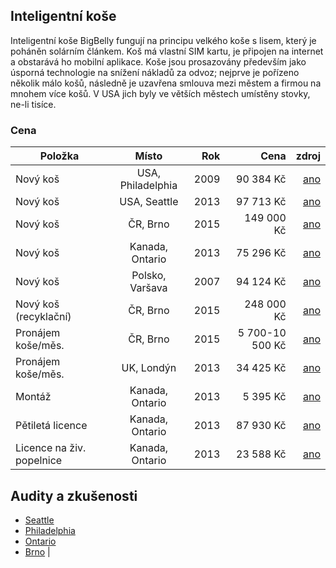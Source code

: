 ## Inteligentní koše

Inteligentní koše BigBelly fungují na principu velkého koše s lisem, který je poháněn solárním článkem. Koš má vlastní SIM kartu, je připojen na internet a obstarává ho mobilní aplikace. Koše jsou prosazovány především jako úsporná technologie na snížení nákladů za odvoz; nejprve je pořízeno několik málo košů, následně je uzavřena smlouva mezi městem a firmou na mnohem více košů. V USA jich byly ve větších městech umístěny stovky, ne-li tisíce.

### Cena

| Položka        | Místo           | Rok  | Cena | zdroj |
| ------------- |:-------------:| -----:|-------:|-------:|
| Nový koš  | USA, Philadelphia | 2009 | 90 384 Kč| [ano](http://www.philadelphiacontroller.org/publications/other%20reports/BigBellyReport_7-12-10.pdf) |
| Nový koš  | USA, Seattle| 2013 | 97 713 Kč| [ano](https://depts.washington.edu/esreview/wordpress/wp-content/uploads/2013/06/Culgin_Manga_Pool_TrashCompactors_PublishOnline.pdf) |
| Nový koš  | ČR, Brno | 2015 | 149 000 Kč| [ano](https://github.com/pirati-cz/KlubPraha/blob/master/spisy/2016/036-inteligentni-kose-na-praze-1/005-materialy/brno.pdf) |
| Nový koš  | Kanada, Ontario | 2013 | 75 296 Kč| [ano](http://www.smgov.net/departments/Council/agendas/2013/20131217/s2013121703-B-1.pdf) |
| Nový koš  | Polsko, Varšava | 2007 | 94 124 Kč| [ano](http://portalkomunalny.pl/big-belly-w-stolicy-1695/)
| Nový koš (recyklační) | ČR, Brno | 2015 | 248 000 Kč| [ano](https://github.com/pirati-cz/KlubPraha/blob/master/spisy/2016/036-inteligentni-kose-na-praze-1/005-materialy/brno.pdf) |
| Pronájem koše/měs. | ČR, Brno | 2015 | 5 700-10 500 Kč| [ano](https://github.com/pirati-cz/KlubPraha/blob/master/spisy/2016/036-inteligentni-kose-na-praze-1/005-materialy/brno.pdf) |
| Pronájem koše/měs. | UK, Londýn | 2013 | 34 425 Kč| [ano](http://www.dailymail.co.uk/sciencetech/article-2382598/Is-worlds-hi-tech-bin-Solar-powered-device-costs-1-000-year-councils-think-SAVE-money.html) |
| Montáž  | Kanada, Ontario | 2013 | 5 395 Kč| [ano](http://www.smgov.net/departments/Council/agendas/2013/20131217/s2013121703-B-1.pdf) |
| Pětiletá licence | Kanada, Ontario | 2013 | 87 930 Kč| [ano](http://www.smgov.net/departments/Council/agendas/2013/20131217/s2013121703-B-1.pdf) |
| Licence na živ. popelnice | Kanada, Ontario | 2013 | 23 588 Kč| [ano](http://www.smgov.net/departments/Council/agendas/2013/20131217/s2013121703-B-1.pdf) |

## Audity a zkušenosti

* [Seattle](https://depts.washington.edu/esreview/wordpress/wp-content/uploads/2013/06/Culgin_Manga_Pool_TrashCompactors_PublishOnline.pdf)
* [Philadelphia](http://www.philadelphiacontroller.org/publications/other%20reports/BigBellyReport_7-12-10.pdf)
* [Ontario](http://www.smgov.net/departments/Council/agendas/2013/20131217/s2013121703-B-1.pdf)
* [Brno](https://github.com/pirati-cz/KlubPraha/blob/master/spisy/2016/036-inteligentni-kose-na-praze-1/005-materialy/brno.pdf) |


